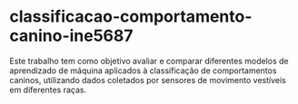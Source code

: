 # classificacao-comportamento-canino-ine5687
Este trabalho tem como objetivo avaliar e comparar diferentes modelos de aprendizado de máquina aplicados à classificação de comportamentos caninos, utilizando dados coletados por sensores de movimento vestíveis em diferentes raças.
